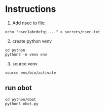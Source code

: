 # Instructions

1. Add nsec to file:
```
echo "nsec1abcdefgj...." > secrets/nsec.txt
```

2. create python venv

```
cd python
python3 -m venv env
```

3. source venv
```
source env/bin/activate
```

## run obot

```
cd python/obot
python3 obot.py
```
